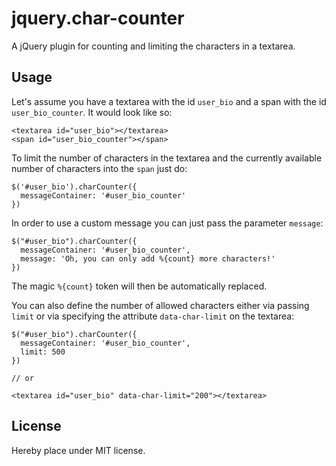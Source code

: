 jquery.char-counter
===================

A jQuery plugin for counting and limiting the characters in a textarea.

## Usage

Let's assume you have a textarea with the id `user_bio` and a span with the id `user_bio_counter`. It would look like so:

    <textarea id="user_bio"></textarea>
    <span id="user_bio_counter"></span>

To limit the number of characters in the textarea and the currently available number of characters into the `span` just do:

    $('#user_bio').charCounter({
      messageContainer: '#user_bio_counter'
    })

In order to use a custom message you can just pass the parameter `message`:

    $("#user_bio").charCounter({
      messageContainer: '#user_bio_counter',
      message: 'Oh, you can only add %{count} more characters!'
    })

The magic `%{count}` token will then be automatically replaced.

You can also define the number of allowed characters either via passing `limit` or via specifying the attribute `data-char-limit`
on the textarea:

    $("#user_bio").charCounter({
      messageContainer: '#user_bio_counter',
      limit: 500
    })

    // or

    <textarea id="user_bio" data-char-limit="200"></textarea>

## License

Hereby place under MIT license.
